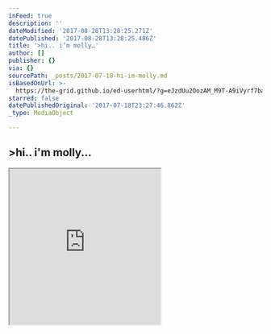 ```yaml
---
inFeed: true
description: ''
dateModified: '2017-08-28T13:28:25.271Z'
datePublished: '2017-08-28T13:28:25.486Z'
title: '>hi.. i’m molly…'
author: []
publisher: {}
via: {}
sourcePath: _posts/2017-07-18-hi-im-molly.md
isBasedOnUrl: >-
  https://the-grid.github.io/ed-userhtml/?g=eJzdUu2OozAM_M9T-A9iVyrf7balXd4lgAu5hgQlAa57undfm_ZO9wwnoWTseDxOmKvzD4V10JjuAb8CgNYoYyvoLT4uFN6M9rGTX1hBnhxwvAS_g8QNYkKFN78xVtn5oYJTlk0_mTKg7AdfQZkVz0Qj2ntvzay7WI6ip1azVW_R4P3kqjRd1zVpGimapDVj6kwrhRrT1txuiEImk-6j920UZQS1ZV0OV2O7eLViqhqL4h5zfAmCIF6xuUsamoeMzeyd7EhyMurRG_1WHEPIwh0UpxCOvJ9DyAsCZUFgz-BA4MCASvITgX0WQsFH-zyEMn-BPYOS6IcNUN_D8UX_KBnsCTC9LEnqgwGxTn_ETyxRUPF5y5D6mVk5z5NxKvsHZCE9QavkFE-CH_s_uM01fVnv2snlM2rJaEJqtNEzA60Szn1Gf70W1deU8jX9-u0L6h-z809XSB2B2BwGfkAyr-zMgtbhDjor9Z3Pn4bawSjsgkpJ3YPwsA60TGgmhVQxIswTGdoPSQKCuomu48LxAWbV0MVfstdJcm0sQFrzltZ1kkgYxIKv44hnMLMjugNzAyc9ulc7XFDDaCyCM0ZvQrCULEwqVBMEzzt-AydB8_Q
starred: false
datePublishedOriginal: '2017-07-18T23:27:46.862Z'
_type: MediaObject

---
```

## \>hi.. i'm molly...

<iframe src="https://the-grid.github.io/ed-userhtml/?g=eJzdUu2OozAM_M9T-A9iVyrf7balXd4lgAu5hgQlAa57undfm_ZO9wwnoWTseDxOmKvzD4V10JjuAb8CgNYoYyvoLT4uFN6M9rGTX1hBnhxwvAS_g8QNYkKFN78xVtn5oYJTlk0_mTKg7AdfQZkVz0Qj2ntvzay7WI6ip1azVW_R4P3kqjRd1zVpGimapDVj6kwrhRrT1txuiEImk-6j920UZQS1ZV0OV2O7eLViqhqL4h5zfAmCIF6xuUsamoeMzeyd7EhyMurRG_1WHEPIwh0UpxCOvJ9DyAsCZUFgz-BA4MCASvITgX0WQsFH-zyEMn-BPYOS6IcNUN_D8UX_KBnsCTC9LEnqgwGxTn_ETyxRUPF5y5D6mVk5z5NxKvsHZCE9QavkFE-CH_s_uM01fVnv2snlM2rJaEJqtNEzA60Szn1Gf70W1deU8jX9-u0L6h-z809XSB2B2BwGfkAyr-zMgtbhDjor9Z3Pn4bawSjsgkpJ3YPwsA60TGgmhVQxIswTGdoPSQKCuomu48LxAWbV0MVfstdJcm0sQFrzltZ1kkgYxIKv44hnMLMjugNzAyc9ulc7XFDDaCyCM0ZvQrCULEwqVBMEzzt-AydB8_Q" height="310" style=""></iframe>